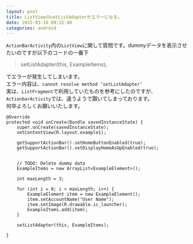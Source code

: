 ```yaml
---
layout: post
title: ListViewのsetListAdapterがエラーになる。
date: 2015-03-16 09:22:48
categories: android
---
```

<p><code>ActionBarActivity</code>内の<code>ListView</code>に関して質問です。dummyデータを表示させたいのですが以下のコードの一番下</p>

<blockquote>
  <p>setListAdapter(this, ExampleItems);</p>
</blockquote>

<p>でエラーが発生してしまいます。<br>
エラー内容は、<code>cannot resolve method ’setListAdapter’</code><br>
実は、<code>ListFragment</code>で利用していたものを参考にしたのですが、<code>ActionbarActivity</code>では、違うようで躓いてしまっております。<br>
何卒よろしくお願いいたします。</p>

<pre><code>@Override
protected void onCreate(Bundle savedInstanceState) {
    super.onCreate(savedInstanceState);
    setContentView(R.layout.example1);

    getSupportActionBar().setHomeButtonEnabled(true);
    getSupportActionBar().setDisplayHomeAsUpEnabled(true);


    // TODO: Delete dummy data
    ExampleItems = new ArrayList&lt;ExampleElement&gt;();

    int maxLength = 3;

    for (int i = 0; i &lt; maxLength; i++) {
        ExampleElement item = new ExampleElement();
        item.setAccountName("User Name");
        item.setImage(R.drawable.ic_launcher);
        ExampleItems.add(item);
    }

    setListAdapter(this, ExampleItems);

}
</code></pre>
